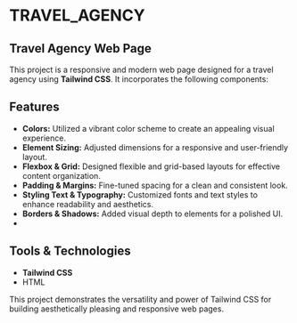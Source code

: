 # TRAVEL_AGENCY
## Travel Agency Web Page

This project is a responsive and modern web page designed for a travel agency using **Tailwind CSS**. It incorporates the following components:

## Features
- **Colors:** Utilized a vibrant color scheme to create an appealing visual experience.
- **Element Sizing:** Adjusted dimensions for a responsive and user-friendly layout.
- **Flexbox & Grid:** Designed flexible and grid-based layouts for effective content organization.
- **Padding & Margins:** Fine-tuned spacing for a clean and consistent look.
- **Styling Text & Typography:** Customized fonts and text styles to enhance readability and aesthetics.
- **Borders & Shadows:** Added visual depth to elements for a polished UI.
- 
## Tools & Technologies
- **Tailwind CSS**
- HTML
  
This project demonstrates the versatility and power of Tailwind CSS for building aesthetically pleasing and responsive web pages.
